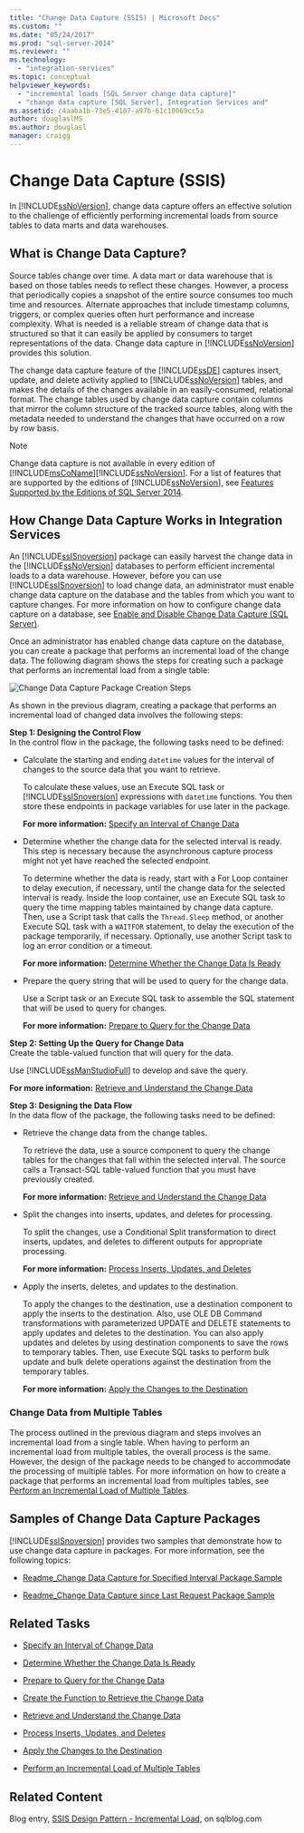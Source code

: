 ```yaml
---
title: "Change Data Capture (SSIS) | Microsoft Docs"
ms.custom: ""
ms.date: "05/24/2017"
ms.prod: "sql-server-2014"
ms.reviewer: ""
ms.technology: 
  - "integration-services"
ms.topic: conceptual
helpviewer_keywords: 
  - "incremental loads [SQL Server change data capture]"
  - "change data capture [SQL Server], Integration Services and"
ms.assetid: c4aaba1b-73e5-4187-a97b-61c10069cc5a
author: douglaslMS
ms.author: douglasl
manager: craigg
---
```

# Change Data Capture (SSIS)
  In [!INCLUDE[ssNoVersion](../../../includes/ssnoversion-md.md)], change data capture offers an effective solution to the challenge of efficiently performing incremental loads from source tables to data marts and data warehouses.  
  
## What is Change Data Capture?  
 Source tables change over time. A data mart or data warehouse that is based on those tables needs to reflect these changes. However, a process that periodically copies a snapshot of the entire source consumes too much time and resources. Alternate approaches that include timestamp columns, triggers, or complex queries often hurt performance and increase complexity. What is needed is a reliable stream of change data that is structured so that it can easily be applied by consumers to target representations of the data. Change data capture in [!INCLUDE[ssNoVersion](../../../includes/ssnoversion-md.md)] provides this solution.  
  
 The change data capture feature of the [!INCLUDE[ssDE](../../includes/ssde-md.md)] captures insert, update, and delete activity applied to [!INCLUDE[ssNoVersion](../../../includes/ssnoversion-md.md)] tables, and makes the details of the changes available in an easily-consumed, relational format. The change tables used by change data capture contain columns that mirror the column structure of the tracked source tables, along with the metadata needed to understand the changes that have occurred on a row by row basis.  
  
> [!NOTE]  
>  Change data capture is not available in every edition of [!INCLUDE[msCoName](../../includes/msconame-md.md)][!INCLUDE[ssNoVersion](../../../includes/ssnoversion-md.md)]. For a list of features that are supported by the editions of [!INCLUDE[ssNoVersion](../../../includes/ssnoversion-md.md)], see [Features Supported by the Editions of SQL Server 2014](../../getting-started/features-supported-by-the-editions-of-sql-server-2014.md).  
  
## How Change Data Capture Works in Integration Services  
 An [!INCLUDE[ssISnoversion](../../../includes/ssisnoversion-md.md)] package can easily harvest the change data in the [!INCLUDE[ssNoVersion](../../../includes/ssnoversion-md.md)] databases to perform efficient incremental loads to a data warehouse. However, before you can use [!INCLUDE[ssISnoversion](../../../includes/ssisnoversion-md.md)] to load change data, an administrator must enable change data capture on the database and the tables from which you want to capture changes. For more information on how to configure change data capture on a database, see [Enable and Disable Change Data Capture &#40;SQL Server&#41;](../../relational-databases/track-changes/enable-and-disable-change-data-capture-sql-server.md).  
  
 Once an administrator has enabled change data capture on the database, you can create a package that performs an incremental load of the change data. The following diagram shows the steps for creating such a package that performs an incremental load from a single table:  
  
 ![Change Data Capture Package Creation Steps](../media/cdc-package-creation.gif "Change Data Capture Package Creation Steps")  
  
 As shown in the previous diagram, creating a package that performs an incremental load of changed data involves the following steps:  
  
 **Step 1: Designing the Control Flow**  
 In the control flow in the package, the following tasks need to be defined:  
  
-   Calculate the starting and ending `datetime` values for the interval of changes to the source data that you want to retrieve.  
  
     To calculate these values, use an Execute SQL task or [!INCLUDE[ssISnoversion](../../../includes/ssisnoversion-md.md)] expressions with `datetime` functions. You then store these endpoints in package variables for use later in the package.  
  
     **For more information:**  [Specify an Interval of Change Data](specify-an-interval-of-change-data.md)  
  
-   Determine whether the change data for the selected interval is ready. This step is necessary because the asynchronous capture process might not yet have reached the selected endpoint.  
  
     To determine whether the data is ready, start with a For Loop container to delay execution, if necessary, until the change data for the selected interval is ready. Inside the loop container, use an Execute SQL task to query the time mapping tables maintained by change data capture. Then, use a Script task that calls the `Thread.Sleep` method, or another Execute SQL task with a `WAITFOR` statement, to delay the execution of the package temporarily, if necessary. Optionally, use another Script task to log an error condition or a timeout.  
  
     **For more information:**  [Determine Whether the Change Data Is Ready](determine-whether-the-change-data-is-ready.md)  
  
-   Prepare the query string that will be used to query for the change data.  
  
     Use a Script task or an Execute SQL task to assemble the SQL statement that will be used to query for changes.  
  
     **For more information:**  [Prepare to Query for the Change Data](prepare-to-query-for-the-change-data.md)  
  
 **Step 2: Setting Up the Query for Change Data**  
 Create the table-valued function that will query for the data.  
  
 Use [!INCLUDE[ssManStudioFull](../../includes/ssmanstudiofull-md.md)] to develop and save the query.  
  
 **For more information:**  [Retrieve and Understand the Change Data](retrieve-and-understand-the-change-data.md)  
  
 **Step 3: Designing the Data Flow**  
 In the data flow of the package, the following tasks need to be defined:  
  
-   Retrieve the change data from the change tables.  
  
     To retrieve the data, use a source component to query the change tables for the changes that fall within the selected interval. The source calls a Transact-SQL table-valued function that you must have previously created.  
  
     **For more information:**  [Retrieve and Understand the Change Data](retrieve-and-understand-the-change-data.md)  
  
-   Split the changes into inserts, updates, and deletes for processing.  
  
     To split the changes, use a Conditional Split transformation to direct inserts, updates, and deletes to different outputs for appropriate processing.  
  
     **For more information:**  [Process Inserts, Updates, and Deletes](process-inserts-updates-and-deletes.md)  
  
-   Apply the inserts, deletes, and updates to the destination.  
  
     To apply the changes to the destination, use a destination component to apply the inserts to the destination. Also, use OLE DB Command transformations with parameterized UPDATE and DELETE statements to apply updates and deletes to the destination. You can also apply updates and deletes by using destination components to save the rows to temporary tables. Then, use Execute SQL tasks to perform bulk update and bulk delete operations against the destination from the temporary tables.  
  
     **For more information:**  [Apply the Changes to the Destination](apply-the-changes-to-the-destination.md)  
  
### Change Data from Multiple Tables  
 The process outlined in the previous diagram and steps involves an incremental load from a single table. When having to perform an incremental load from multiple tables, the overall process is the same. However, the design of the package needs to be changed to accommodate the processing of multiple tables. For more information on how to create a package that performs an incremental load from multiples tables, see [Perform an Incremental Load of Multiple Tables](perform-an-incremental-load-of-multiple-tables.md).  
  
## Samples of Change Data Capture Packages  
 [!INCLUDE[ssISnoversion](../../../includes/ssisnoversion-md.md)] provides two samples that demonstrate how to use change data capture in packages. For more information, see the following topics:  
  
-   [Readme_Change Data Capture for Specified Interval Package Sample](http://go.microsoft.com/fwlink/?LinkId=133507)  
  
-   [Readme_Change Data Capture since Last Request Package Sample](http://go.microsoft.com/fwlink/?LinkId=133508)  
  
## Related Tasks  
  
-   [Specify an Interval of Change Data](specify-an-interval-of-change-data.md)  
  
-   [Determine Whether the Change Data Is Ready](determine-whether-the-change-data-is-ready.md)  
  
-   [Prepare to Query for the Change Data](prepare-to-query-for-the-change-data.md)  
  
-   [Create the Function to Retrieve the Change Data](create-the-function-to-retrieve-the-change-data.md)  
  
-   [Retrieve and Understand the Change Data](retrieve-and-understand-the-change-data.md)  
  
-   [Process Inserts, Updates, and Deletes](process-inserts-updates-and-deletes.md)  
  
-   [Apply the Changes to the Destination](apply-the-changes-to-the-destination.md)  
  
-   [Perform an Incremental Load of Multiple Tables](perform-an-incremental-load-of-multiple-tables.md)  
  
## Related Content  
 Blog entry, [SSIS Design Pattern - Incremental Load](http://go.microsoft.com/fwlink/?LinkId=217679), on sqlblog.com  
  
  
